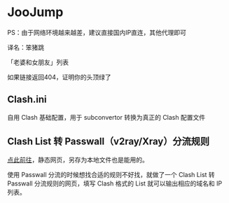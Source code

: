 # JooJump

PS：由于网络环境越来越差，建议直接国内IP直连，其他代理即可

译名：笨猪跳

「老婆和女朋友」列表

如果链接返回404，证明你的头顶绿了

## Clash.ini

自用 Clash 基础配置，用于 subconvertor 转换为真正的 Clash 配置文件



## Clash List 转 Passwall（v2ray/Xray）分流规则

[点此前往](https://benzbrake.github.io/JooJump/tools/clash-list-to-passwall.html)，静态网页，另存为本地文件也是能用的。

使用 Passwall 分流的时候想找合适的规则不好找，就做了一个 Clash List 转 Passwall 分流规则的网页，填写 Clash 格式的 List 就可以输出相应的域名和 IP 列表。
